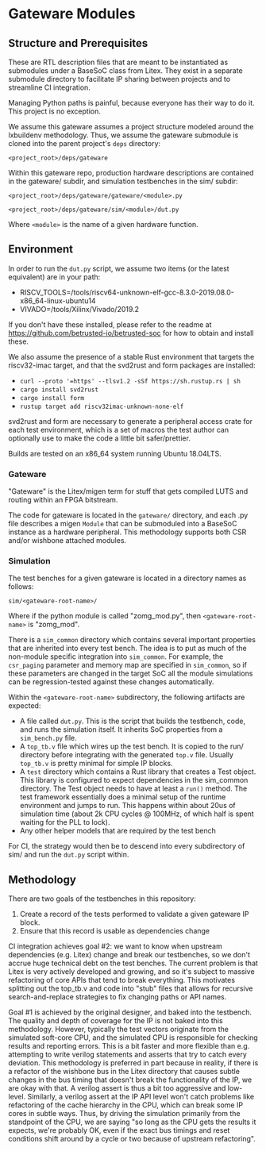 # Gateware Modules

## Structure and Prerequisites

These are RTL description files that are meant to be instantiated as submodules
under a BaseSoC class from Litex. They exist in a separate submodule directory
to facilitate IP sharing between projects and to streamline CI integration.

Managing Python paths is painful, because everyone has their way to do it. This
project is no exception.

We assume this gateware assumes a project structure modeled around the
lxbuildenv methodology. Thus, we assume the gateware submodule is cloned
into the parent project's `deps` directory:

 `<project_root>/deps/gateware`

Within this gateware repo, production hardware descriptions are contained
in the gateware/ subdir, and simulation testbenches in the sim/ subdir: 

 `<project_root>/deps/gateware/gateware/<module>.py`

 `<project_root>/deps/gateware/sim/<module>/dut.py`
 
Where `<module>` is the name of a given hardware function.

## Environment 

In order to run the `dut.py` script, we assume two items (or the latest equivalent) are in your path:

 - RISCV_TOOLS=/tools/riscv64-unknown-elf-gcc-8.3.0-2019.08.0-x86_64-linux-ubuntu14
 - VIVADO=/tools/Xilinx/Vivado/2019.2

If you don't have these installed, please refer to the readme at
https://github.com/betrusted-io/betrusted-soc for how to obtain and
install these.

We also assume the presence of a stable Rust environment that targets 
the riscv32-imac target, and that the svd2rust and form packages are installed:

  - `curl --proto '=https' --tlsv1.2 -sSf https://sh.rustup.rs | sh`
  - `cargo install svd2rust`
  - `cargo install form`
  - `rustup target add riscv32imac-unknown-none-elf`

svd2rust and form are necessary to generate a peripheral access crate for each
test environment, which is a set of macros the test author can optionally
use to make the code a little bit safer/prettier.

Builds are tested on an x86_64 system running Ubuntu 18.04LTS. 

### Gateware

"Gateware" is the Litex/migen term for stuff that gets compiled LUTS and
 routing within an FPGA bitstream. 
 
 The code for gateware is located in the `gateware/` directory, and each
 .py file describes a migen `Module` that can be submoduled into a
 BaseSoC instance as a hardware peripheral. This methodology supports
 both CSR and/or wishbone attached modules.

### Simulation

The test benches for a given gateware is located in a directory names as follows:

 `sim/<gateware-root-name>/`

Where if the python module is called "zomg_mod.py", then `<gateware-root-name>` is "zomg_mod".

There is a `sim_common` directory which contains several important properties that
are inherited into every test bench. The idea is to put as much of the non-module specific
integration into `sim_common`. For example, the `csr_paging` parameter and memory
map are specified in `sim_common`, so if these parameters are changed in the target SoC
all the module simulations can be regression-tested against these changes automatically.

Within the `<gateware-root-name>` subdirectory, the following artifacts are expected:

 - A file called `dut.py`. This is the script that builds the testbench, code, and runs the simulation itself.
 It inherits SoC properties from a `sim_bench.py` file.
 - A `top_tb.v` file which wires up the test bench. It is copied to the run/ directory before integrating
   with the generated `top.v` file. Usually `top_tb.v` is pretty minimal for simple IP blocks.
 - A `test` directory which contains a Rust library that creates a Test object. 
 This library is configured to expect dependencies in the sim_common directory. The Test
 object needs to have at least a `run()` method. The test framework essentially does
 a minimal setup of the runtime environment and jumps to run. This happens within about 20us
 of simulation time (about 2k CPU cycles @ 100MHz, of which half is spent waiting for the
 PLL to lock).  
 - Any other helper models that are required by the test bench

For CI, the strategy would then be to descend into every subdirectory of sim/ and
run the `dut.py` script within.

## Methodology

There are two goals of the testbenches in this repository:

 1. Create a record of the tests performed to validate a given gateware IP block.
 2. Ensure that this record is usable as dependencies change

CI integration achieves goal #2: we want to know when upstream
dependencies (e.g. Litex) change and break our testbenches, so we
don't accrue huge technical debt on the test benches. The current
problem is that Litex is very actively developed and growing, and so
it's subject to massive refactoring of core APIs that tend to break
everything. This motivates splitting out the top_tb.v and code into
"stub" files that allows for recursive search-and-replace strategies
to fix changing paths or API names.

Goal #1 is achieved by the original designer, and baked into the
testbench.  The quality and depth of coverage for the IP is not baked
into this methodology. However, typically the test vectors originate
from the simulated soft-core CPU, and the simulated CPU is responsible
for checking results and reporting errors. This is a bit faster and
more flexible than e.g. attempting to write verilog statements and
asserts that try to catch every deviation. This methodology is
preferred in part because in reality, if there is a refactor of the
wishbone bus in the Litex directory that causes subtle changes in the
bus timing that doesn't break the functionality of the IP, we are okay
with that. A verilog assert is thus a bit too aggressive and
low-level. Similarly, a verilog assert at the IP API level won't catch
problems like refactoring of the cache hierarchy in the CPU, which can
break some IP cores in subtle ways. Thus, by driving the simulation
primarily from the standpoint of the CPU, we are saying "so long as
the CPU gets the results it expects, we're probably OK, even if the
exact bus timings and reset conditions shift around by a cycle or
two because of upstream refactoring".
